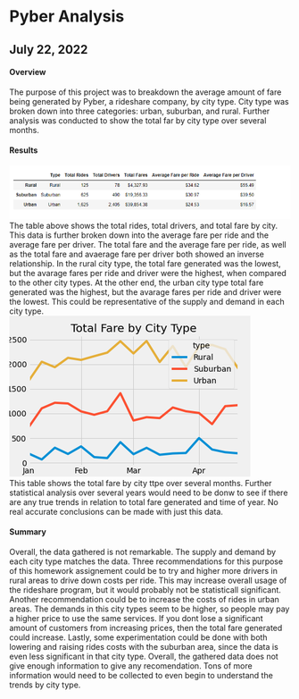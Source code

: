 # Pyber Analysis
## July 22, 2022

#### **Overview**
The purpose of this project was to breakdown the average amount of fare being generated by Pyber, a rideshare company, by city type. City type was broken down into three categories: urban, suburban, and rural. Further analysis was conducted to show the total far by city type over several months. 
#### **Results**
![This is an image](https://github.com/encollin94/Matplot-Pyber-Challenge-5/blob/main/Pyber_Fare_Breakdown.png)    
 The table above shows the total rides, total drivers, and total fare by city. This data is further broken down into the average fare per ride and the average fare per driver. The total fare and the average fare per ride, as well as the total fare and avaerage fare per driver both showed an inverse relationship. In the rural city type, the total fare generated was the lowest, but the avarage fares per ride and driver were the highest, when compared to the other city types. At the other end, the urban city type total fare generated was the highest, but the avarage fares per ride and driver were the lowest. This could be representative of the supply and demand in each city type.    
 ![This is an image](https://github.com/encollin94/Matplot-Pyber-Challenge-5/blob/main/PyBer_fare_summary.png)       
 This table shows the total fare by city ttpe over several months. Further statistical analysis over several years would need to be donw to see if there are any true trends in relation to total fare generated  and time of year. No real accurate conclusions can be made with just this data. 
#### **Summary**
Overall, the data gathered is not remarkable. The supply and demand by each city type matches the data. Three recommendations for this purpose of this homework assignement could be to try and higher more drivers in rural areas to drive down costs per ride. This may increase overall usage of the rideshare program, but it would probably not be statisticall significant. Another recommendation could be to increase the costs of rides in urban areas. The demands in this city types seem to be higher, so people may pay a higher price to use the same services. If you dont lose a significant amount of customers from increasing prices, then the total fare generated could increase. Lastly, some experimentation could be done with both lowering and raising rides costs with the suburban area, since the data is even less significant in that city type. Overall, the gathered data does not give enough information to give any recomendation. Tons of more information would need to be collected to even begin to understand the trends by city type. 
